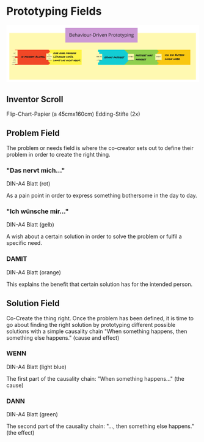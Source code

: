 # Prototyping Fields

![](inventor-scroll-2.jpg)


## Inventor Scroll

Flip-Chart-Papier (a 45cmx160cm)
Edding-Stifte (2x)

## Problem Field

The problem or needs field is where the co-creator sets out to define their problem in order to create the right thing.

### "Das nervt mich..."
DIN-A4 Blatt (rot)

As a pain point in order to express something bothersome in the day to day.


### "Ich wünsche mir..."
DIN-A4 Blatt (gelb)

A wish about a certain solution in order to solve the problem or fulfil a specific need.


### DAMIT
DIN-A4 Blatt (orange)

This explains the benefit that certain solution has for the intended person.


## Solution Field

Co-Create the thing right. Once the problem has been defined, it is time to go about finding the right solution by prototyping different possible solutions with a simple causality chain "When something happens, then something else happens." (cause and effect)

### WENN
DIN-A4 Blatt (light blue)

The first part of the causality chain: "When something happens..." (the cause)


### DANN
DIN-A4 Blatt (green)

The second part of the causality chain: "..., then something else happens." (the effect)



